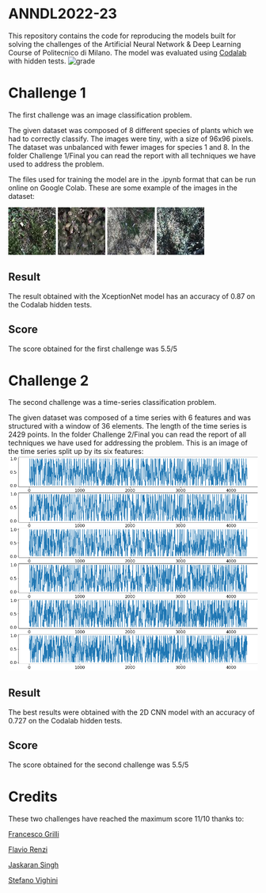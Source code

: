 # ANNDL2022-23
This repository contains the code for reproducing the models built for solving the challenges of the Artificial Neural Network &amp; Deep Learning Course of Politecnico di Milano.
The model was evaluated using [Codalab](https://codalab.lisn.upsaclay.fr/) with hidden tests.
![grade](https://img.shields.io/badge/Grade-100%25-green)

# Challenge 1
The first challenge was an image classification problem. 

The given dataset was composed of 8 different species of plants which we had to correctly classify. The images were tiny, with a size of 96x96 pixels.
The dataset was unbalanced with fewer images for species 1 and 8. In the folder Challenge 1/Final you can read the report with all techniques we have used to address the problem.

The files used for training the model are in the .ipynb format that can be run online on Google Colab.
These are some example of the images in the dataset:

![Image of Challenge 1](https://github.com/Francesco-Grilli/ANNDL2022-23/blob/25a053a06d79ecc3fb741af2b7bcd615e199ac1d/Challenge%201/img1.jpg)
![Image of Challenge 1](https://github.com/Francesco-Grilli/ANNDL2022-23/blob/25a053a06d79ecc3fb741af2b7bcd615e199ac1d/Challenge%201/img2.jpg)
![Image of Challenge 1](https://github.com/Francesco-Grilli/ANNDL2022-23/blob/25a053a06d79ecc3fb741af2b7bcd615e199ac1d/Challenge%201/img3.jpg)
![Image of Challenge 1](https://github.com/Francesco-Grilli/ANNDL2022-23/blob/25a053a06d79ecc3fb741af2b7bcd615e199ac1d/Challenge%201/img4.jpg)

## Result
The result obtained with the XceptionNet model has an accuracy of 0.87 on the Codalab hidden tests.

## Score
The score obtained for the first challenge was 5.5/5

# Challenge 2
The second challenge was a time-series classification problem.

The given dataset was composed of a time series with 6 features and was structured with a window of 36 elements. The length of the time series is 2429 points. 
In the folder Challenge 2/Final you can read the report of all techniques we have used for addressing the problem.
This is an image of the time series split up by its six features:
![Image of Challenge 2](https://github.com/Francesco-Grilli/ANNDL2022-23/blob/cad6776af6a8fec2a81ea3c56d2ed45791d3e2d4/Challenge%202/time-series.png)

## Result
The best results were obtained with the 2D CNN model with an accuracy of 0.727 on the Codalab hidden tests.

## Score
The score obtained for the second challenge was 5.5/5

# Credits
These two challenges have reached the maximum score 11/10 thanks to:

[Francesco Grilli](https://github.com/Francesco-Grilli)

[Flavio Renzi](https://github.com/FlavioRenzi)

[Jaskaran Singh](https://github.com/zJaska)

[Stefano Vighini]()

